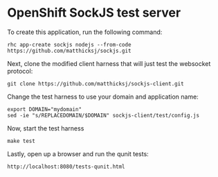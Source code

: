 OpenShift SockJS test server
==================

To create this application, run the following command:

    rhc app-create sockjs nodejs --from-code https://github.com/matthicksj/sockjs.git

Next, clone the modified client harness that will just test the
websocket protocol:

    git clone https://github.com/matthicksj/sockjs-client.git

Change the test harness to use your domain and application name:

    export DOMAIN="mydomain"
    sed -ie "s/REPLACEDOMAIN/$DOMAIN" sockjs-client/test/config.js

Now, start the test harness

    make test

Lastly, open up a browser and run the qunit tests:

    http://localhost:8080/tests-qunit.html
